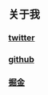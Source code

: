 ## 关于我

### [twitter](https://twitter.com/_Young0301)

### [github](https://github.com/yanghui23)

### [掘金](https://juejin.cn/user/2348212570056430)






